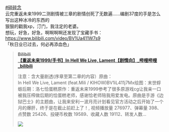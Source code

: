 <p><a href="https://t.me/cosine_front_end/138?q=%23%E7%A2%8E%E7%A2%8E%E5%BF%B5">#碎碎念</a><br>云完重返未来1999二测剧情被三章的剧情创死了无数遍……编剧37度的手是怎么写出这种冰冷的东西的<br>狠狠的戳我xp，汀门，我注定的老婆。<br>想玩，好急，好急，啊啊啊啊还发现了宝藏手书：<a href="https://www.bilibili.com/video/BV1Ua411W7s9" target="_blank" rel="noopener">https://www.bilibili.com/video/BV1Ua411W7s9</a><br>「秋日业已过去，何必再添血色」</p><blockquote><b>Bilibili</b><br><b><a href="https://www.bilibili.com/video/BV1Ua411W7s9/">【重返未来1999/手书】In Hell We Live, Lament【剧情向】_哔哩哔哩_bilibili</a></b><br><p>注意：含大量剧透(序章至第二章的内容）原曲：In&nbsp;Hell&nbsp;We&nbsp;Live,&nbsp;Lament&nbsp;(feat.Mili&nbsp;/&nbsp;KIHOW)BV1iL411j7Mx绘图：末世蜉蝣后期：洛七恰蛋糕原作：重返未来1999参考了很多原游戏cg让我亲一口被我压榨做后期的恰蛋糕老师，感谢恰老师陪我用爱发电。原曲是手游《边狱巴士》的主题曲，让我来安利一波月亮计划看见官方活动之后开始了一个月的爆肝，终于是在截止前赶上了！, 视频播放量 276977、弹幕量 398、点赞数 25426、投硬币枚数 19589、收藏人数 19112、转发人数…</p><img src="ipfs://bafkreidyaevjlgohdiqngkwf2yxmetmmet4vxucorbwsf7gpczsr6gr6hi" referrerpolicy="no-referrer"></blockquote>